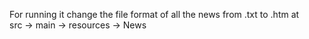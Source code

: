 For running it change the file format of all the news from .txt to .htm at <br>
src -> main -> resources -> News

